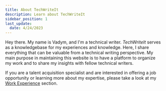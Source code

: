 ```yaml
---
title: About TechWriteIt
description: Learn about TechWriteIt
sidebar_position: 1
last_update: 
  date: 4/24/2023
---
```


Hey there. My name is Vadym, and I'm a technical writer.
*TechWriteIt* serves as a knowledgebase for my experiences and knowledge. 
Here, I share everything that can be valuable from a technical writing perspective.
My main purpose in maintaining this website is to have a platform to organize my work and to share my insights with fellow technical writers.

If you are a talent acquisition specialist and are interested in offering a job opportunity or learning more about my expertise, please take a look at my [Work Experience](/blog/) section.
